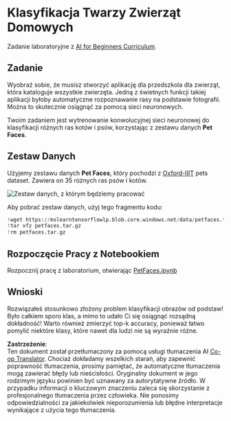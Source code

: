 <!--
CO_OP_TRANSLATOR_METADATA:
{
  "original_hash": "f3d2cee9cb3c52160419e560c57a690e",
  "translation_date": "2025-08-24T10:30:56+00:00",
  "source_file": "lessons/4-ComputerVision/07-ConvNets/lab/README.md",
  "language_code": "pl"
}
-->
# Klasyfikacja Twarzy Zwierząt Domowych

Zadanie laboratoryjne z [AI for Beginners Curriculum](https://github.com/microsoft/ai-for-beginners).

## Zadanie

Wyobraź sobie, że musisz stworzyć aplikację dla przedszkola dla zwierząt, która kataloguje wszystkie zwierzęta. Jedną z świetnych funkcji takiej aplikacji byłoby automatyczne rozpoznawanie rasy na podstawie fotografii. Można to skutecznie osiągnąć za pomocą sieci neuronowych.

Twoim zadaniem jest wytrenowanie konwolucyjnej sieci neuronowej do klasyfikacji różnych ras kotów i psów, korzystając z zestawu danych **Pet Faces**.

## Zestaw Danych

Użyjemy zestawu danych **Pet Faces**, który pochodzi z [Oxford-IIIT](https://www.robots.ox.ac.uk/~vgg/data/pets/) pets dataset. Zawiera on 35 różnych ras psów i kotów.

![Zestaw danych, z którym będziemy pracować](../../../../../../lessons/4-ComputerVision/07-ConvNets/lab/images/data.png)

Aby pobrać zestaw danych, użyj tego fragmentu kodu:

```python
!wget https://mslearntensorflowlp.blob.core.windows.net/data/petfaces.tar.gz
!tar xfz petfaces.tar.gz
!rm petfaces.tar.gz
```

## Rozpoczęcie Pracy z Notebookiem

Rozpocznij pracę z laboratorium, otwierając [PetFaces.ipynb](../../../../../../lessons/4-ComputerVision/07-ConvNets/lab/PetFaces.ipynb)

## Wnioski

Rozwiązałeś stosunkowo złożony problem klasyfikacji obrazów od podstaw! Było całkiem sporo klas, a mimo to udało Ci się osiągnąć rozsądną dokładność! Warto również zmierzyć top-k accuracy, ponieważ łatwo pomylić niektóre klasy, które nawet dla ludzi nie są wyraźnie różne.

**Zastrzeżenie**:  
Ten dokument został przetłumaczony za pomocą usługi tłumaczenia AI [Co-op Translator](https://github.com/Azure/co-op-translator). Chociaż dokładamy wszelkich starań, aby zapewnić poprawność tłumaczenia, prosimy pamiętać, że automatyczne tłumaczenia mogą zawierać błędy lub nieścisłości. Oryginalny dokument w jego rodzimym języku powinien być uznawany za autorytatywne źródło. W przypadku informacji o kluczowym znaczeniu zaleca się skorzystanie z profesjonalnego tłumaczenia przez człowieka. Nie ponosimy odpowiedzialności za jakiekolwiek nieporozumienia lub błędne interpretacje wynikające z użycia tego tłumaczenia.